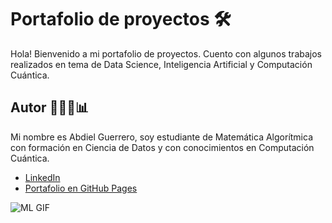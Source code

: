 # Portafolio de proyectos 🛠

Hola!
Bienvenido a mi portafolio de proyectos. Cuento con algunos trabajos realizados en tema de Data Science, Inteligencia Artificial y Computación Cuántica.

## Autor 👨🏻‍💻📊

Mi nombre es Abdiel Guerrero, soy estudiante de Matemática Algorítmica con formación en Ciencia de Datos y con conocimientos en Computación Cuántica.


* [LinkedIn](https://www.linkedin.com/in/abdiel-guerrero-162-gv/)
* [Portafolio en GitHub Pages](https://abdielgv163.github.io/)

![ML GIF](https://d1aueex22ha5si.cloudfront.net/Conference/1209/BackGround/Machine%20Learning-1599808127617.gif)